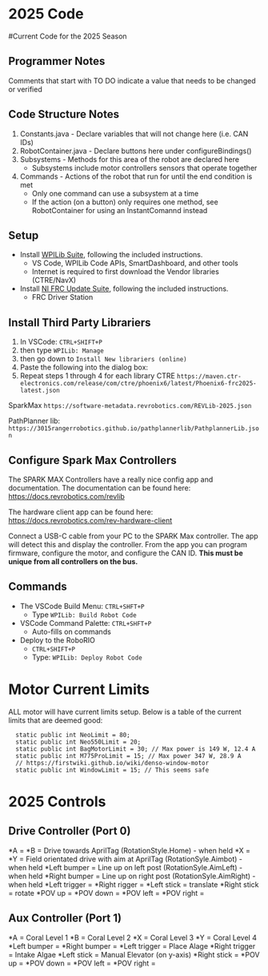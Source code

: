 # 2025 Code
#Current Code for the 2025 Season

## Programmer Notes
Comments that start with TO DO indicate a value that needs to be changed or verified

## Code Structure Notes
1. Constants.java - Declare variables that will not change here (i.e. CAN IDs)
2. RobotContainer.java - Declare buttons here under configureBindings()
3. Subsystems - Methods for this area of the robot are declared here
    - Subsystems include motor controllers sensors that operate together
4. Commands - Actions of the robot that run for until the end condition is met
    - Only one command can use a subsystem at a time
    - If the action (on a button) only requires one method, see RobotContainer for using an InstantComannd instead

## Setup

- Install [WPILib Suite](https://github.com/wpilibsuite/allwpilib/releases/latest), following the included instructions.
  - VS Code, WPILib Code APIs, SmartDashboard, and other tools
  - Internet is required to first download the Vendor libraries (CTRE/NavX)
- Install [NI FRC Update Suite](https://docs.wpilib.org/en/stable/docs/zero-to-robot/step-2/frc-game-tools.html), following the included instructions.
  - FRC Driver Station

## Install Third Party Librariers
  
1. In VSCode: `CTRL+SHIFT+P` 
2. then type `WPILib: Manage`
3. then go down to `Install New librariers (online)`
4. Paste the following into the dialog box:
5. Repeat steps 1 through 4 for each library
CTRE 
`https://maven.ctr-electronics.com/release/com/ctre/phoenix6/latest/Phoenix6-frc2025-latest.json`

SparkMax
`https://software-metadata.revrobotics.com/REVLib-2025.json`

PathPlanner lib:
`https://3015rangerrobotics.github.io/pathplannerlib/PathplannerLib.json`


## Configure Spark Max Controllers

The SPARK MAX Controllers have a really nice config app and documentation. The documentation can be found here: https://docs.revrobotics.com/revlib

The hardware client app can be found here: https://docs.revrobotics.com/rev-hardware-client 

Connect a USB-C cable from your PC to the SPARK Max controller. The app will detect this and display the controller. From the app you can program firmware, configure the motor, and configure the CAN ID. **This must be unique from all controllers on the bus.**

## Commands

- The VSCode Build Menu: `CTRL+SHFT+P`
  - Type `WPILib: Build Robot Code`
- VSCode Command Palette: `CTRL+SHFT+P`
  - Auto-fills on commands
- Deploy to the RoboRIO
  - `CTRL+SHIFT+P`
  - Type: `WPILib: Deploy Robot Code`

# Motor Current Limits
ALL motor will have current limits setup. Below is a table of the current limits that are deemed good:

```
  static public int NeoLimit = 80;
  static public int Neo550Limit = 20;
  static public int BagMotorLimit = 30; // Max power is 149 W, 12.4 A
  static public int M775ProLimit = 15; // Max power 347 W, 28.9 A
  // https://firstwiki.github.io/wiki/denso-window-motor
  static public int WindowLimit = 15; // This seems safe
```

# 2025 Controls
## Drive Controller (Port 0)
*A = 
*B = Drive towards AprilTag (RotationStyle.Home) - when held
*X = 
*Y = Field orientated drive with aim at AprilTag (RotationSyle.Aimbot) - when held
*Left bumper = Line up on left post (RotationSyle.AimLeft) - when held
*Right bumper = Line up on right post (RotationSyle.AimRight) - when held
*Left trigger = 
*Right rigger = 
*Left stick = translate
*Right stick = rotate
*POV up = 
*POV down = 
*POV left = 
*POV right = 

## Aux Controller (Port 1)
*A = Coral Level 1
*B = Coral Level 2
*X = Coral Level 3
*Y = Coral Level 4
*Left bumper = 
*Right bumper = 
*Left trigger = Place Alage
*Right trigger = Intake Algae
*Left stick = Manual Elevator (on y-axis)
*Right stick = 
*POV up = 
*POV down = 
*POV left = 
*POV right = 
